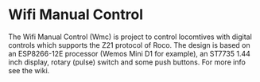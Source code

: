 Wifi Manual Control
=====================

The Wifi Manual Control (Wmc) is project to control locomtives with digital controls which supports the Z21 protocol of Roco. 
The design is based on an ESP8266-12E processor (Wemos Mini D1 for example), an ST7735 1.44 inch display, rotary (pulse) switch and some push buttons. 
For more info see the wiki. 